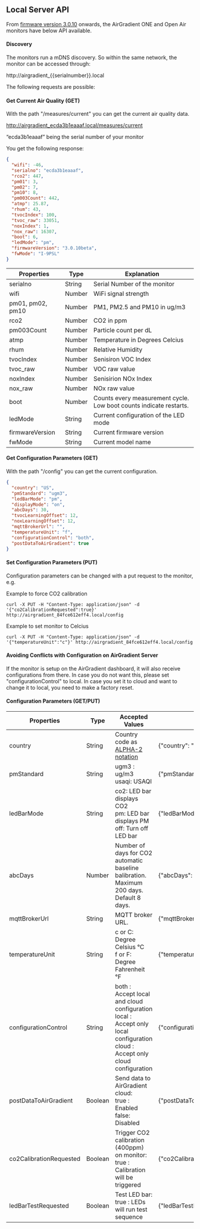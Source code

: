 ## Local Server API

From [firmware version 3.0.10](firmwares) onwards, the AirGradient ONE and Open Air monitors have below API available. 

#### Discovery

The monitors run a mDNS discovery. So within the same network, the monitor can be accessed through:

http://airgradient_{{serialnumber}}.local


The following requests are possible:

#### Get Current Air Quality (GET)

With the path "/measures/current" you can get the current air quality data.

http://airgradient_ecda3b1eaaaf.local/measures/current

“ecda3b1eaaaf” being the serial number of your monitor

You get the following response:
```json 
{
  "wifi": -46,
  "serialno": "ecda3b1eaaaf",
  "rco2": 447,
  "pm01": 3,
  "pm02": 7,
  "pm10": 8,
  "pm003Count": 442,
  "atmp": 25.87,
  "rhum": 43,
  "tvocIndex": 100,
  "tvoc_raw": 33051,
  "noxIndex": 1,
  "nox_raw": 16307,
  "boot": 6,
  "ledMode": "pm",
  "firmwareVersion": "3.0.10beta",
  "fwMode": "I-9PSL"
}
```

|Properties|Type|Explanation|
|-|-|-|
|serialno|String| Serial Number of the monitor|
|wifi|Number| WiFi signal strength|
|pm01, pm02, pm10|Number| PM1, PM2.5 and PM10 in ug/m3|
|rco2|Number| CO2 in ppm|
|pm003Count|Number| Particle count per dL|
|atmp|Number| Temperature in Degrees Celcius|
|rhum|Number| Relative Humidity|
|tvocIndex|Number| Senisiron VOC Index|
|tvoc_raw|Number| VOC raw value|
|noxIndex|Number| Senisirion NOx Index|
|nox_raw|Number| NOx raw value|
|boot|Number| Counts every measurement cycle. Low boot counts indicate restarts.|
|ledMode|String| Current configuration of the LED mode|
|firmwareVersion|String| Current firmware version|
|fwMode|String| Current model name|

#### Get Configuration Parameters (GET)
With the path "/config" you can get the current configuration.
```json 
{
  "country": "US",
  "pmStandard": "ugm3",
  "ledBarMode": "pm",
  "displayMode": "on",
  "abcDays": 30,
  "tvocLearningOffset": 12,
  "noxLearningOffset": 12,
  "mqttBrokerUrl": "",
  "temperatureUnit": "f",
  "configurationControl": "both",
  "postDataToAirGradient": true
}
```

#### Set Configuration Parameters (PUT)

Configuration parameters can be changed with a put request to the monitor, e.g.

Example to force CO2 calibration

 ```curl -X PUT -H "Content-Type: application/json" -d '{"co2CalibrationRequested":true}' http://airgradient_84fce612eff4.local/config ```

Example to set monitor to Celcius

 ```curl -X PUT -H "Content-Type: application/json" -d '{"temperatureUnit":"c"}' http://airgradient_84fce612eff4.local/config ```

#### Avoiding Conflicts with Configuration on AirGradient Server
If the monitor is setup on the AirGradient dashboard, it will also receive configurations from there. In case you do not want this, please set "configurationControl" to local. In case you set it to cloud and want to change it to local, you need to make a factory reset. 

#### Configuration Parameters (GET/PUT)

|Properties|Type|Accepted Values|Example|
|-|-|-|-|
|country|String| Country code as [ALPHA-2 notation](https://www.iban.com/country-codes) |  {"country": "TH"}|
|pmStandard|String|ugm3 : ug/m3 <br> usaqi: USAQI |  {"pmStandard": "ugm3"}|
|ledBarMode|String|co2: LED bar displays CO2 <br> pm: LED bar displays PM <br> off: Turn off LED bar |  {"ledBarMode": "off"}|
|abcDays|Number|Number of days for CO2 automatic baseline balibration. Maximum 200 days. Default 8 days. |  {"abcDays": 8}|
|mqttBrokerUrl|String|MQTT broker URL. |  {"mqttBrokerUrl":"mqtt://192.168.0.18:1883"} |
|temperatureUnit|String|c or C: Degree Celsius °C <br>f or F: Degree Fahrenheit °F |  {"temperatureUnit": "c"}|
|configurationControl|String|both : Accept local and cloud configuration <br>local : Accept only local configuration  <br>cloud : Accept only cloud configuration |  {"configurationControl": "both"}|
|postDataToAirGradient|Boolean|Send data to AirGradient cloud: <br>true : Enabled <br>false: Disabled |  {"postDataToAirGradient": true}|
|co2CalibrationRequested|Boolean|Trigger CO2 calibration (400ppm) on monitor:<br>true : Calibration will be triggered |  {"co2CalibrationRequested": true}|
|ledBarTestRequested|Boolean|Test LED bar:<br> true : LEDs will run test sequence |  {"ledBarTestRequested": true}|
